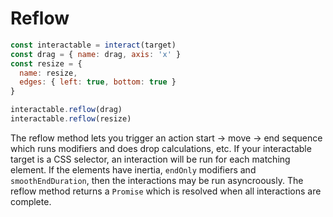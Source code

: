 Reflow
======

```js
const interactable = interact(target)
const drag = { name: drag, axis: 'x' }
const resize = {
  name: resize,
  edges: { left: true, bottom: true }
}

interactable.reflow(drag)
interactable.reflow(resize)
```

The reflow method lets you trigger an action start -> move -> end sequence which
runs modifiers and does drop calculations, etc. If your interactable target is a
CSS selector, an interaction will be run for each matching element. If the
elements have inertia, `endOnly` modifiers and `smoothEndDuration`, then the
interactions may be run asyncroously. The reflow method returns a `Promise`
which is resolved when all interactions are complete.
